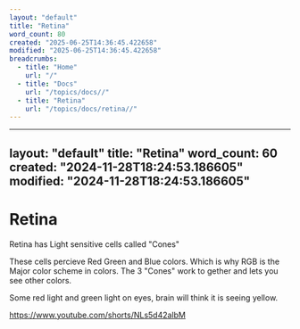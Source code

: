 ```yaml
---
layout: "default"
title: "Retina"
word_count: 80
created: "2025-06-25T14:36:45.422658"
modified: "2025-06-25T14:36:45.422658"
breadcrumbs:
  - title: "Home"
    url: "/"
  - title: "Docs"
    url: "/topics/docs//"
  - title: "Retina"
    url: "/topics/docs/retina//"
---
```

---
layout: "default"
title: "Retina"
word_count: 60
created: "2024-11-28T18:24:53.186605"
modified: "2024-11-28T18:24:53.186605"
---
# Retina

Retina has Light sensitive cells called "Cones"

These cells percieve Red Green and Blue colors. Which is why RGB is the Major color scheme in colors.
The 3 "Cones" work to gether and lets you see other colors.

Some red light and green light on eyes, brain will think it is seeing yellow.

https://www.youtube.com/shorts/NLs5d42albM